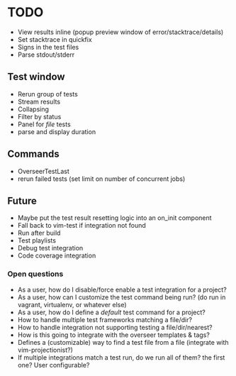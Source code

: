 # TODO

- View results inline (popup preview window of error/stacktrace/details)
- Set stacktrace in quickfix
- Signs in the test files
- Parse stdout/stderr

## Test window

- Rerun group of tests
- Stream results
- Collapsing
- Filter by status
- Panel for _file_ tests
- parse and display duration

## Commands

- OverseerTestLast
- rerun failed tests (set limit on number of concurrent jobs)

## Future

- Maybe put the test result resetting logic into an on_init component
- Fall back to vim-test if integration not found
- Run after build
- Test playlists
- Debug test integration
- Code coverage integration

### Open questions

- As a user, how do I disable/force enable a test integration for a project?
- As a user, how can I customize the test command being run? (do run in vagrant, virtualenv, or whatever else)
- As a user, how do I define a _default_ test command for a project?
- How to handle multiple test frameworks matching a file/dir?
- How to handle integration not supporting testing a file/dir/nearest?
- How is this going to integrate with the overseer templates & tags?
- Defines a (customizable) way to find a test file from a file (integrate with vim-projectionist?)
- If multiple integrations match a test run, do we run all of them? the first one? User configurable?
